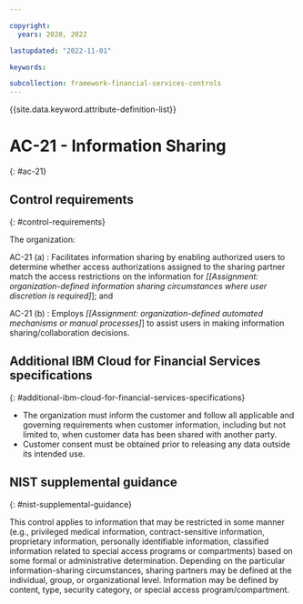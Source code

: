 ```yaml
---

copyright:
  years: 2020, 2022

lastupdated: "2022-11-01"

keywords:

subcollection: framework-financial-services-controls
---
```


{{site.data.keyword.attribute-definition-list}}

               
# AC-21 - Information Sharing
{: #ac-21}

## Control requirements
{: #control-requirements}

The organization:

AC-21 (a)
    : Facilitates information sharing by enabling authorized users to determine whether access authorizations assigned to the sharing partner match the access restrictions on the information for _[[Assignment: organization-defined information sharing circumstances where user discretion is required]_]; and

AC-21 (b)
    : Employs _[[Assignment: organization-defined automated mechanisms or manual processes]_] to assist users in making information sharing/collaboration decisions.

## Additional IBM Cloud for Financial Services specifications
{: #additional-ibm-cloud-for-financial-services-specifications}

- The organization must inform the customer and follow all applicable and governing requirements when customer information, including but not limited to, when customer data has been shared with another party.
- Customer consent must be obtained prior to releasing any data outside its intended use.

## NIST supplemental guidance
{: #nist-supplemental-guidance}

This control applies to information that may be restricted in some manner (e.g., privileged medical information, contract-sensitive information, proprietary information, personally identifiable information, classified information related to special access programs or compartments) based on some formal or administrative determination. Depending on the particular information-sharing circumstances, sharing partners may be defined at the individual, group, or organizational level. Information may be defined by content, type, security category, or special access program/compartment.





